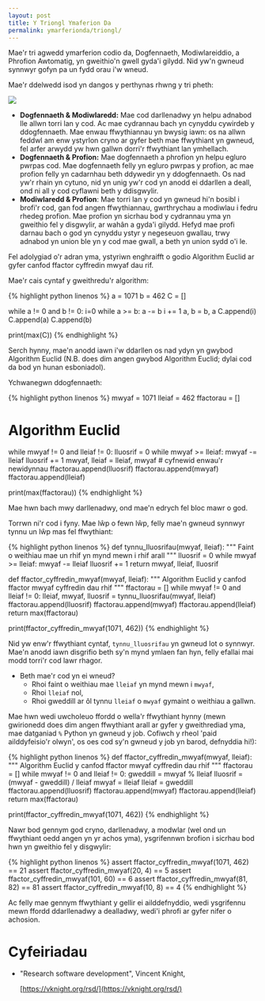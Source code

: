 ```yaml
---
layout: post
title: Y Triongl Ymaferion Da
permalink: ymarferionda/triongl/
---
```


Mae'r tri agwedd ymarferion codio da, Dogfennaeth, Modiwlareiddio, a Phrofion
Awtomatig, yn gweithio'n gwell gyda'i gilydd.
Nid yw'n gwneud synnwyr gofyn pa un fydd orau i'w wneud.

Mae'r ddelwedd isod yn dangos y perthynas rhwng y tri pheth:

![]({{site.baseurl}}/delweddau/triongl.jpg)

+ **Dogfennaeth & Modiwlaredd:** Mae cod darllenadwy yn helpu adnabod lle allwn
torri lan y cod. Ac mae cydrannau bach yn cynyddu cywirdeb y ddogfennaeth. Mae
enwau ffwythiannau yn bwysig iawn: os na allwn feddwl am enw ystyrlon cryno ar
gyfer beth mae ffwythiant yn gwneud, fel arfer arwydd yw hwn gallwn dorri'r
ffwythiant lan ymhellach.
+ **Dogfennaeth & Profion:** Mae dogfennaeth a phrofion yn helpu egluro pwrpas
cod. Mae dogfennaeth felly yn egluro pwrpas y profion, ac mae profion felly yn
cadarnhau beth ddywedir yn y ddogfennaeth. Os nad yw'r rhain yn cytuno, nid yn
unig yw'r cod yn anodd ei ddarllen a deall, ond ni all y cod cyflawni beth y
ddisgwylir.
+ **Modiwlaredd & Profion**: Mae torri lan y cod yn gwneud hi'n bosibl i brofi'r
cod, gan fod angen ffwythiannau, gwrthrychau a modiwlau i fedru rhedeg profion.
Mae profion yn sicrhau bod y cydrannau yma yn gweithio fel y disgwylir, ar wahân
a gyda'i gilydd. Hefyd mae profi darnau bach o god yn cynyddu ystyr y negeseuon
gwallau, trwy adnabod yn union ble yn y cod mae gwall, a beth yn union sydd o'i
le.

Fel adolygiad o'r adran yma, ystyriwn enghraifft o godio Algorithm Euclid ar
gyfer canfod ffactor cyffredin mwyaf dau rif.

Mae'r cais cyntaf y gweithredu'r algorithm:

{% highlight python linenos %}
a = 1071
b = 462
C = []

while a != 0 and b != 0: i=0
    while a >= b:
        a -= b
        i += 1
    a, b = b, a
    C.append(i)
C.append(a)
C.append(b)

print(max(C))
{% endhighlight %}

Serch hynny, mae'n anodd iawn i'w ddarllen os nad ydyn yn gwybod Algorithm
Euclid (N.B. does dim angen gwybod Algorithm Euclid; dylai cod da bod yn hunan
esboniadol).

Ychwanegwn ddogfennaeth:

{% highlight python linenos %}
mwyaf = 1071
lleiaf = 462
ffactorau = []

# Algorithm Euclid
while mwyaf != 0 and lleiaf != 0:
    lluosrif = 0
    while mwyaf >= lleiaf:
        mwyaf -= lleiaf
        lluosrif += 1
    mwyaf, lleiaf = lleiaf, mwyaf # cyfnewid enwau'r newidynnau
    ffactorau.append(lluosrif)
ffactorau.append(mwyaf)
ffactorau.append(lleiaf)

print(max(ffactorau))
{% endhighlight %}

Mae hwn bach mwy darllenadwy, ond mae'n edrych fel bloc mawr o god.

Torrwn ni'r cod i fyny.
Mae lŵp o fewn lŵp, felly mae'n gwneud synnwyr tynnu un lŵp mas fel ffwythiant:

{% highlight python linenos %}
def tynnu_lluosrifau(mwyaf, lleiaf):
    """
    Faint o weithiau mae un rhif yn mynd mewn i rhif arall
    """
    lluosrif = 0
    while mwyaf >= lleiaf:
        mwyaf -= lleiaf
        lluosrif += 1
    return mwyaf, lleiaf, lluosrif

def ffactor_cyffredin_mwyaf(mwyaf, lleiaf):
    """
    Algorithm Euclid y canfod ffactor mwyaf cyffredin dau rhif
    """
    ffactorau = []
    while mwyaf != 0 and lleiaf != 0:
        lleiaf, mwyaf, lluosrif = tynnu_lluosrifau(mwyaf, lleiaf)
        ffactorau.append(lluosrif)
    ffactorau.append(mwyaf)
    ffactorau.append(lleiaf)
    return max(ffactorau)

print(ffactor_cyffredin_mwyaf(1071, 462))
{% endhighlight %}

Nid yw enw'r ffwythiant cyntaf, `tynnu_lluosrifau` yn gwneud lot o synnwyr.
Mae'n anodd iawn disgrifio beth sy'n mynd ymlaen fan hyn, felly efallai mai modd
torri'r cod lawr rhagor.

+ Beth mae'r cod yn ei wneud?
  + Rhoi faint o weithiau mae `lleiaf` yn mynd mewn i `mwyaf`,
  + Rhoi `lleiaf` nol,
  + Rhoi gweddill ar ôl tynnu `lleiaf` o `mwyaf` gymaint o weithiau a gallwn.

Mae hwn wedi uwcholeuo ffordd o wella'r ffwythiant hynny (mewn gwirionedd does
dim angen ffwythiant arall ar gyfer y gweithrediad yma, mae datganiad `%` Python
yn gwneud y job. Cofiwch y rheol 'paid ailddyfeisio'r olwyn', os oes cod sy'n
gwneud y job yn barod, defnyddia hi!):

{% highlight python linenos %}
def ffactor_cyffredin_mwyaf(mwyaf, lleiaf):
    """
    Algorithm Euclid y canfod ffactor mwyaf cyffredin dau rhif
    """
    ffactorau = []
    while mwyaf != 0 and lleiaf != 0:
        gweddill = mwyaf % lleiaf
        lluosrif = (mwyaf - gweddill) / lleiaf
        mwyaf = lleiaf
        lleiaf = gweddill
        ffactorau.append(lluosrif)
    ffactorau.append(mwyaf)
    ffactorau.append(lleiaf)
    return max(ffactorau)

print(ffactor_cyffredin_mwyaf(1071, 462))
{% endhighlight %}

Nawr bod gennym god cryno, darllenadwy, a modwlar (wel ond un ffwythiant oedd
angen yn yr achos yma), ysgrifennwn brofion i sicrhau bod hwn yn gweithio fel y
disgwylir:

{% highlight python linenos %}
assert ffactor_cyffredin_mwyaf(1071, 462) == 21
assert ffactor_cyffredin_mwyaf(20, 4) == 5
assert ffactor_cyffredin_mwyaf(101, 60) == 6
assert ffactor_cyffredin_mwyaf(81, 82) == 81
assert ffactor_cyffredin_mwyaf(10, 8) == 4
{% endhighlight %}

Ac felly mae gennym ffwythiant y gellir ei ailddefnyddio, wedi ysgrifennu mewn
ffordd ddarllenadwy a dealladwy, wedi'i phrofi ar gyfer nifer o achosion.

# Cyfeiriadau

+ "Research software development", Vincent Knight,

  [https://vknight.org/rsd/](https://vknight.org/rsd/)